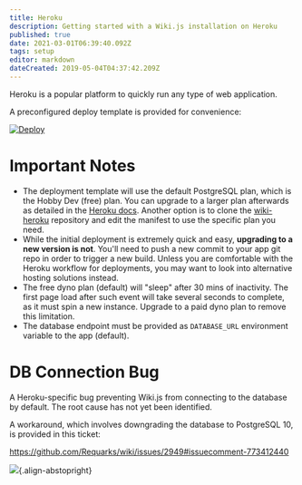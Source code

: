 ```yaml
---
title: Heroku
description: Getting started with a Wiki.js installation on Heroku
published: true
date: 2021-03-01T06:39:40.092Z
tags: setup
editor: markdown
dateCreated: 2019-05-04T04:37:42.209Z
---
```


Heroku is a popular platform to quickly run any type of web application.

A preconfigured deploy template is provided for convenience:

[![Deploy](https://www.herokucdn.com/deploy/button.svg)](https://heroku.com/deploy?template=https://github.com/requarks/wiki-heroku/tree/2.x)

# Important Notes

- The deployment template will use the default PostgreSQL plan, which is the Hobby Dev (free) plan. You can upgrade to a larger plan afterwards as detailed in the [Heroku docs](https://devcenter.heroku.com/articles/updating-heroku-postgres-databases). Another option is to clone the [wiki-heroku](https://github.com/Requarks/wiki-heroku/tree/beta) repository and edit the manifest to use the specific plan you need.
- While the initial deployment is extremely quick and easy, **upgrading to a new version is not**. You'll need to push a new commit to your app git repo in order to trigger a new build. Unless you are comfortable with the Heroku workflow for deployments, you may want to look into alternative hosting solutions instead.
- The free dyno plan (default) will "sleep" after 30 mins of inactivity. The first page load after such event will take several seconds to complete, as it must spin a new instance. Upgrade to a paid dyno plan to remove this limitation.
- The database endpoint must be provided as `DATABASE_URL` environment variable to the app (default).

# DB Connection Bug

A Heroku-specific bug preventing Wiki.js from connecting to the database by default. The root cause has not yet been identified.

A workaround, which involves downgrading the database to PostgreSQL 10, is provided in this ticket:

https://github.com/Requarks/wiki/issues/2949#issuecomment-773412440

![](https://a.icons8.com/TgwPdfer/uNiaiQ/svg.svg){.align-abstopright}